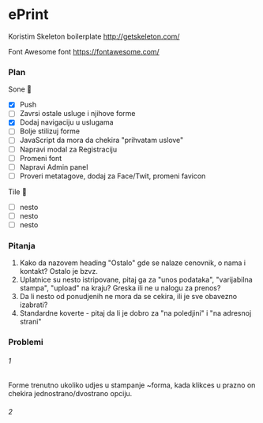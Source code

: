 # ePrint

Koristim Skeleton boilerplate
http://getskeleton.com/

Font Awesome font
https://fontawesome.com/

### Plan

Sone :baby_chick:
- [x] Push
- [ ] Zavrsi ostale usluge i njihove forme
- [x] Dodaj navigaciju u uslugama 
- [ ] Bolje stilizuj forme
- [ ] JavaScript da mora da chekira "prihvatam uslove"
- [ ] Napravi modal za Registraciju
- [ ] Promeni font
- [ ] Napravi Admin panel
- [ ] Proveri metatagove, dodaj za Face/Twit, promeni favicon

Tile :rabbit:
- [ ] nesto
- [ ] nesto
- [ ] nesto

### Pitanja
1. Kako da nazovem heading "Ostalo" gde se nalaze cenovnik, o nama i kontakt? Ostalo je bzvz.
2. Uplatnice su nesto istripovane, pitaj ga za "unos podataka", "varijabilna stampa", "upload" na kraju? Greska ili ne u nalogu za prenos?
3. Da li nesto od ponudjenih ne mora da se cekira, ili je sve obavezno izabrati?
4. Standardne koverte - pitaj da li je dobro za "na poledjini" i "na adresnoj strani"


### Problemi

###### 1
Forme 
trenutno ukoliko udjes u stampanje ~forma, kada klikces u prazno on chekira jednostrano/dvostrano opciju. 

###### 2

